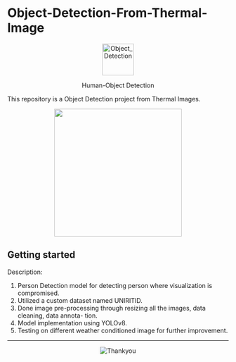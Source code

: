 # Object-Detection-From-Thermal-Image
 <p align="center">
  <p align="center">
    <a>
      <img src="https://www.google.com/imgres?q=yolov8%20object%20detection&imgurl=https%3A%2F%2Fmiro.medium.com%2Fv2%2Fresize%3Afit%3A1358%2F1*RrzVh9iXuODNXfIkDISPTQ.png&imgrefurl=https%3A%2F%2Fmedium.com%2Fthedeephub%2Fyolov8-object-detection-computer-vision-project-653bebee19c6&docid=Wbr3RHZAILH5DM&tbnid=dJyBQb6dCmpAKM&vet=12ahUKEwil9ZK2gOuIAxWyUWwGHf1fOdsQM3oECGkQAA..i&w=1280&h=769&hcb=2&ved=2ahUKEwil9ZK2gOuIAxWyUWwGHf1fOdsQM3oECGkQAA" alt="Object_Detection" height="72">
    </a>
  </p>
  <p align="center">
    Human-Object Detection
  </p>
</p>


This repository is a Object Detection project from Thermal Images.

<p align="center">
  <a><img src="https://www.google.com/imgres?q=yolo%20object%20detection&imgurl=https%3A%2F%2Fubiai.tools%2Fwp-content%2Fuploads%2F2023%2F10%2FYOLO.jpg&imgrefurl=https%3A%2F%2Fubiai.tools%2Fyolo-for-object-detection-explained%2F&docid=oivKOU2WQkNmxM&tbnid=X1WrocXa1YblqM&vet=12ahUKEwj0hKuZgOuIAxW2SWwGHYk_MwAQM3oECFQQAA..i&w=1200&h=600&hcb=2&ved=2ahUKEwj0hKuZgOuIAxW2SWwGHYk_MwAQM3oECFQQAA" width="290"></a>
</p>

## Getting started

Description:

1. Person Detection model for detecting person where visualization is compromised.
2. Utilized a custom dataset named UNIRITID.
3. Done image pre-processing through resizing all the images, data cleaning, data annota-
tion.
4. Model implementation using YOLOv8.
5. Testing on different weather conditioned image for further improvement.


---

<div align="center">


<a ><img src="https://www.google.com/imgres?q=Thank%20you&imgurl=https%3A%2F%2Fwww.aim.com.au%2Fsites%2Fdefault%2Ffiles%2Ffield%2Fimage%2FAIM-Blog-Why-Thank-You-Matters-More-Than-Money-New.jpg&imgrefurl=https%3A%2F%2Fwww.aim.com.au%2Fblog%2Fwhy-thank-you-matters-more-money&docid=xZsBHQqeZK2rtM&tbnid=y_OtHtRuDqC9IM&vet=12ahUKEwiU0OGEv-iIAxVKY_UHHS4pEPQQM3oECDwQAA..i&w=1140&h=479&hcb=2&ved=2ahUKEwiU0OGEv-iIAxVKY_UHHS4pEPQQM3oECDwQAA" alt="Thankyou"></a>

</div>

